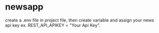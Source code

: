 # newsapp
create a .env file in project file, then create variable and assign your news api key ex. REST_API_APIKEY = "Your Api Key".
